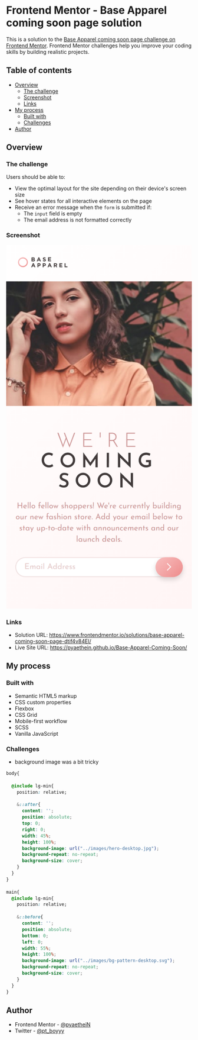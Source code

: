 # Frontend Mentor - Base Apparel coming soon page solution

This is a solution to the [Base Apparel coming soon page challenge on Frontend Mentor](https://www.frontendmentor.io/challenges/base-apparel-coming-soon-page-5d46b47f8db8a7063f9331a0). Frontend Mentor challenges help you improve your coding skills by building realistic projects. 

## Table of contents

- [Overview](#overview)
  - [The challenge](#the-challenge)
  - [Screenshot](#screenshot)
  - [Links](#links)
- [My process](#my-process)
  - [Built with](#built-with)
  - [Challenges](#challenges)
- [Author](#author)

## Overview

### The challenge

Users should be able to:

- View the optimal layout for the site depending on their device's screen size
- See hover states for all interactive elements on the page
- Receive an error message when the `form` is submitted if:
  - The `input` field is empty
  - The email address is not formatted correctly

### Screenshot

![](./screenshots/mobile-preview.png)

### Links

- Solution URL: https://www.frontendmentor.io/solutions/base-apparel-coming-soon-page-dtif4v84EI/
- Live Site URL: https://pyaethein.github.io/Base-Apparel-Coming-Soon/

## My process

### Built with

- Semantic HTML5 markup
- CSS custom properties
- Flexbox
- CSS Grid
- Mobile-first workflow
- SCSS
- Vanilla JavaScript

### Challenges

- background image was a bit tricky

```css
body{

  @include lg-min{
    position: relative;

    &::after{
      content: '';
      position: absolute;
      top: 0;
      right: 0;
      width: 45%;
      height: 100%;
      background-image: url("../images/hero-desktop.jpg");
      background-repeat: no-repeat;
      background-size: cover;
    }
  }
}

main{
  @include lg-min{
    position: relative;

    &::before{
      content: '';
      position: absolute;
      bottom: 0;
      left: 0;
      width: 55%;
      height: 100%;
      background-image: url("../images/bg-pattern-desktop.svg");
      background-repeat: no-repeat;
      background-size: cover;
    }
  }
}
```

## Author

- Frontend Mentor - [@pyaetheiN](https://www.frontendmentor.io/profile/pyaetheiN)
- Twitter - [@pt_boyyy](https://www.twitter.com/pt_boyyy)